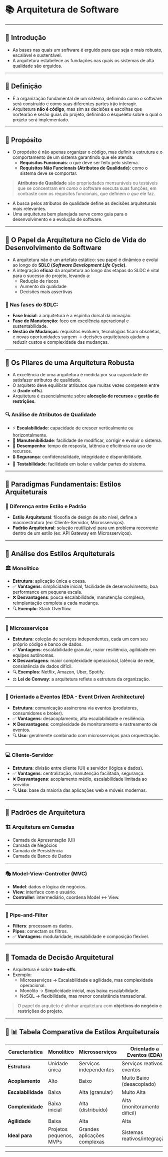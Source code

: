 # 📚 Arquitetura de Software  

---

## 🔹 Introdução  
- As bases nas quais um software é erguido para que seja o mais robusto, escalável e sustentável.  
- A arquitetura estabelece as fundações nas quais os sistemas de alta qualidade são erguidos.  

---

## 🔹 Definição  
- É a organização fundamental de um sistema, definindo como o software será construído e como suas diferentes partes irão interagir.  
- Arquitetura **não é código**, mas sim as decisões e escolhas que nortearão e serão guias do projeto, definindo o esqueleto sobre o qual o projeto será implementado.  

---

## 🔹 Propósito  
- O propósito é não apenas organizar o código, mas definir a estrutura e o comportamento de um sistema garantindo que ele atenda:  
  - **Requisitos Funcionais**: o que deve ser feito pelo sistema.  
  - **Requisitos Não Funcionais (Atributos de Qualidade)**: como o sistema deve se comportar.  

> **Atributos de Qualidade** são propriedades mensuráveis ou testáveis que se concentram em _como_ o software executa suas funções, em contraste com os requisitos funcionais, que definem _o que_ ele faz.  

- A busca pelos atributos de qualidade define as decisões arquiteturais mais relevantes.  
- Uma arquitetura bem planejada serve como guia para o desenvolvimento e a evolução de software.  

---

## 🔹 O Papel da Arquitetura no Ciclo de Vida do Desenvolvimento de Software  
- A arquitetura não é um artefato estático: seu papel é dinâmico e evolui ao longo do **SDLC (_Software Development Life Cycle_)**.  
- A integração **eficaz** da arquitetura ao longo das etapas do SLDC é vital para o sucesso do projeto, levando a:  
  - Redução de riscos  
  - Aumento da qualidade  
  - Decisões mais assertivas  

### 📌 Nas fases do SDLC:  
- **Fase Inicial**: a arquitetura é a espinha dorsal da inovação.  
- **Fase de Manutenção**: foco em excelência operacional e sustentabilidade.  
- **Gestão de Mudanças**: requisitos evoluem, tecnologias ficam obsoletas, e novas oportunidades surgem → decisões arquiteturais ajudam a reduzir custos e complexidade das mudanças.  

---

## 🔹 Os Pilares de uma Arquitetura Robusta  
- A excelência de uma arquitetura é medida por sua capacidade de satisfazer atributos de qualidade.  
- O arquiteto deve equilibrar atributos que muitas vezes competem entre si (**trade-offs**).  
- Arquitetura é essencialmente sobre **alocação de recursos** e **gestão de restrições**.  

### 🔍 Análise de Atributos de Qualidade  
- ⚡ **Escalabilidade**: capacidade de crescer verticalmente ou horizontalmente.  
- 🔧 **Manutenibilidade**: facilidade de modificar, corrigir e evoluir o sistema.  
- 🚀 **Desempenho**: tempo de resposta, latência e eficiência no uso de recursos.  
- 🔒 **Segurança**: confidencialidade, integridade e disponibilidade.  
- 🧪 **Testabilidade**: facilidade em isolar e validar partes do sistema.  

---

## 🔹 Paradigmas Fundamentais: Estilos Arquiteturais  

### 📌 Diferença entre **Estilo** e **Padrão**  
- **Estilo Arquitetural**: filosofia de design de alto nível, define a macroestrutura (ex: Cliente-Servidor, Microsserviços).  
- **Padrão Arquitetural**: solução reutilizável para um problema recorrente dentro de um estilo (ex: API Gateway em Microsserviços).  

---

## 🔹 Análise dos Estilos Arquiteturais  

### 🏛️ Monolítico  
- **Estrutura**: aplicação única e coesa.  
- ✅ **Vantagens**: simplicidade inicial, facilidade de desenvolvimento, boa performance em pequena escala.  
- ❌ **Desvantagens**: pouca escalabilidade, manutenção complexa, reimplantação completa a cada mudança.  
- 🔍 **Exemplo**: Stack Overflow.  

---

### 🧩 Microsserviços  
- **Estrutura**: coleção de serviços independentes, cada um com seu próprio código e banco de dados.  
- ✅ **Vantagens**: escalabilidade granular, maior resiliência, agilidade em equipes autônomas.  
- ❌ **Desvantagens**: maior complexidade operacional, latência de rede, consistência de dados difícil.  
- 🔍 **Exemplos**: Netflix, Amazon, Uber, Spotify.  
- ⚖️ **Lei de Conway**: a arquitetura reflete a estrutura da organização.  

---

### 📡 Orientado a Eventos (EDA - Event Driven Architecture)  
- **Estrutura**: comunicação assíncrona via eventos (produtores, consumidores e broker).  
- ✅ **Vantagens**: desacoplamento, alta escalabilidade e resiliência.  
- ❌ **Desvantagens**: complexidade de monitoramento e rastreamento de eventos.  
- 🔍 **Uso**: geralmente combinado com microsserviços para orquestração.  

---

### 💻 Cliente-Servidor  
- **Estrutura**: divisão entre cliente (UI) e servidor (lógica e dados).  
- ✅ **Vantagens**: centralização, manutenção facilitada, segurança.  
- ❌ **Desvantagens**: acoplamento médio, escalabilidade limitada ao servidor.  
- 🔍 **Uso**: base da maioria das aplicações web e móveis modernas.  

---

## 🔹 Padrões de Arquitetura  

### 🏗️ Arquitetura em Camadas  
- Camada de Apresentação (UI)  
- Camada de Negócios  
- Camada de Persistência  
- Camada de Banco de Dados  

---

### 🎭 Model-View-Controller (MVC)  
- **Model**: dados e lógica de negócios.  
- **View**: interface com o usuário.  
- **Controller**: intermediário, coordena Model ↔ View.  

---

### 🔀 Pipe-and-Filter  
- **Filters**: processam os dados.  
- **Pipes**: conectam os filtros.  
- ✅ **Vantagens**: modularidade, reusabilidade e composição flexível.  

---

## 🔹 Tomada de Decisão Arquitetural  
- Arquitetura é sobre **trade-offs**.  
- Exemplo:  
  - Microsserviços → Escalabilidade e agilidade, mas complexidade operacional.  
  - Monólito → Simplicidade inicial, mas baixa escalabilidade.  
  - NoSQL → flexibilidade, mas menor consistência transacional.  

> O papel do arquiteto é alinhar arquitetura com **objetivos do negócio e restrições do projeto**.  

---

## 🔹 📊 Tabela Comparativa de Estilos Arquiteturais  

| **Característica** | **Monolítico** | **Microsserviços** | **Orientado a Eventos (EDA)** | **Cliente-Servidor** |  
|---------------------|----------------|---------------------|-------------------------------|-----------------------|  
| **Estrutura**       | Unidade única  | Serviços independentes | Serviços reativos a eventos | Divisão cliente/servidor |  
| **Acoplamento**     | Alto           | Baixo               | Muito Baixo (desacoplado)    | Médio                 |  
| **Escalabilidade**  | Baixa          | Alta (granular)     | Muito Alta                   | Média                 |  
| **Complexidade**    | Baixa inicial  | Alta (distribuído)  | Alta (monitoramento difícil) | Baixa a Média         |  
| **Agilidade**       | Baixa          | Alta                | Alta                         | Média                 |  
| **Ideal para**      | Projetos pequenos, MVPs | Grandes aplicações complexas | Sistemas reativos/integração | Aplicações Web e Mobile |  

---
